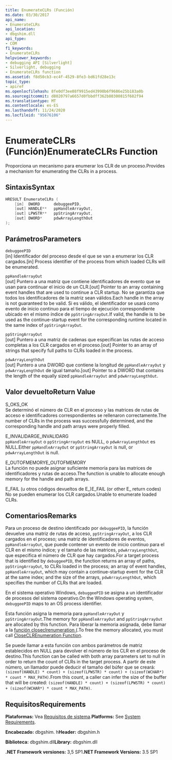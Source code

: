 ```yaml
---
title: EnumerateCLRs (Función)
ms.date: 03/30/2017
api_name:
- EnumerateCLRs
api_location:
- dbgshim.dll
api_type:
- COM
f1_keywords:
- EnumerateCLRs
helpviewer_keywords:
- debugging API [Silverlight]
- Silverlight, debugging
- EnumerateCLRs function
ms.assetid: f8d50cb3-ec4f-4529-8fe3-bd61fd28e13c
topic_type:
- apiref
ms.openlocfilehash: 8fe0df3ee08f9915ed43990b6f9686e25b183a0b
ms.sourcegitcommit: d8020797a6657d0fbbdff362b80300815f682f94
ms.translationtype: MT
ms.contentlocale: es-ES
ms.lasthandoff: 11/24/2020
ms.locfileid: "95676106"
---
```

# <a name="enumerateclrs-function"></a><span data-ttu-id="dc9aa-102">EnumerateCLRs (Función)</span><span class="sxs-lookup"><span data-stu-id="dc9aa-102">EnumerateCLRs Function</span></span>

<span data-ttu-id="dc9aa-103">Proporciona un mecanismo para enumerar los CLR de un proceso.</span><span class="sxs-lookup"><span data-stu-id="dc9aa-103">Provides a mechanism for enumerating the CLRs in a process.</span></span>  
  
## <a name="syntax"></a><span data-ttu-id="dc9aa-104">Sintaxis</span><span class="sxs-lookup"><span data-stu-id="dc9aa-104">Syntax</span></span>  
  
```cpp  
HRESULT EnumerateCLRs (  
    [in]  DWORD      debuggeePID,  
    [out] HANDLE**   ppHandleArrayOut,  
    [out] LPWSTR**   ppStringArrayOut,  
    [out] DWORD*     pdwArrayLengthOut  
);  
```  
  
## <a name="parameters"></a><span data-ttu-id="dc9aa-105">Parámetros</span><span class="sxs-lookup"><span data-stu-id="dc9aa-105">Parameters</span></span>  

 `debuggeePID`  
 <span data-ttu-id="dc9aa-106">[in] Identificador del proceso desde el que se van a enumerar los CLR cargados.</span><span class="sxs-lookup"><span data-stu-id="dc9aa-106">[in] Process identifier of the process from which loaded CLRs will be enumerated.</span></span>  
  
 `ppHandleArrayOut`  
 <span data-ttu-id="dc9aa-107">[out] Puntero a una matriz que contiene identificadores de evento que se usan para continuar el inicio de un CLR.</span><span class="sxs-lookup"><span data-stu-id="dc9aa-107">[out] Pointer to an array containing event handles that are used to continue a CLR startup.</span></span> <span data-ttu-id="dc9aa-108">No se garantiza que todos los identificadores de la matriz sean válidos.</span><span class="sxs-lookup"><span data-stu-id="dc9aa-108">Each handle in the array is not guaranteed to be valid.</span></span> <span data-ttu-id="dc9aa-109">Si es válido, el identificador se usará como evento de inicio continuo para el tiempo de ejecución correspondiente ubicado en el mismo índice de `ppStringArrayOut`.</span><span class="sxs-lookup"><span data-stu-id="dc9aa-109">If valid, the handle is to be used as the continue-startup event for the corresponding runtime located in the same index of `ppStringArrayOut`.</span></span>  
  
 `ppStringArrayOut`  
 <span data-ttu-id="dc9aa-110">[out] Puntero a una matriz de cadenas que especifican las rutas de acceso completas a los CLR cargados en el proceso.</span><span class="sxs-lookup"><span data-stu-id="dc9aa-110">[out] Pointer to an array of strings that specify full paths to CLRs loaded in the process.</span></span>  
  
 `pdwArrayLengthOut`  
 <span data-ttu-id="dc9aa-111">[out] Puntero a una DWORD que contiene la longitud de `ppHandleArrayOut` y `pdwArrayLengthOut` de igual tamaño.</span><span class="sxs-lookup"><span data-stu-id="dc9aa-111">[out] Pointer to a DWORD that contains the length of the equally sized `ppHandleArrayOut` and `pdwArrayLengthOut`.</span></span>  
  
## <a name="return-value"></a><span data-ttu-id="dc9aa-112">Valor devuelto</span><span class="sxs-lookup"><span data-stu-id="dc9aa-112">Return Value</span></span>  

 <span data-ttu-id="dc9aa-113">S_OK</span><span class="sxs-lookup"><span data-stu-id="dc9aa-113">S_OK</span></span>  
 <span data-ttu-id="dc9aa-114">Se determinó el número de CLR en el proceso y las matrices de rutas de acceso e identificadores correspondientes se rellenaron correctamente.</span><span class="sxs-lookup"><span data-stu-id="dc9aa-114">The number of CLRs in the process was successfully determined, and the corresponding handle and path arrays were properly filled.</span></span>  
  
 <span data-ttu-id="dc9aa-115">E_INVALIDARG</span><span class="sxs-lookup"><span data-stu-id="dc9aa-115">E_INVALIDARG</span></span>  
 <span data-ttu-id="dc9aa-116">`ppHandleArrayOut` o `ppStringArrayOut` es NULL, o `pdwArrayLengthOut` es NULL.</span><span class="sxs-lookup"><span data-stu-id="dc9aa-116">Either `ppHandleArrayOut` or `ppStringArrayOut` is null, or `pdwArrayLengthOut` is null.</span></span>  
  
 <span data-ttu-id="dc9aa-117">E_OUTOFMEMORY</span><span class="sxs-lookup"><span data-stu-id="dc9aa-117">E_OUTOFMEMORY</span></span>  
 <span data-ttu-id="dc9aa-118">La función no puede asignar suficiente memoria para las matrices de identificadores y rutas de acceso.</span><span class="sxs-lookup"><span data-stu-id="dc9aa-118">The function is unable to allocate enough memory for the handle and path arrays.</span></span>  
  
 <span data-ttu-id="dc9aa-119">E_FAIL (u otros códigos devueltos de E_)</span><span class="sxs-lookup"><span data-stu-id="dc9aa-119">E_FAIL (or other E_ return codes)</span></span>  
 <span data-ttu-id="dc9aa-120">No se pueden enumerar los CLR cargados.</span><span class="sxs-lookup"><span data-stu-id="dc9aa-120">Unable to enumerate loaded CLRs.</span></span>  
  
## <a name="remarks"></a><span data-ttu-id="dc9aa-121">Comentarios</span><span class="sxs-lookup"><span data-stu-id="dc9aa-121">Remarks</span></span>  

 <span data-ttu-id="dc9aa-122">Para un proceso de destino identificado por `debuggeePID`, la función devuelve una matriz de rutas de acceso, `ppStringArrayOut`, a los CLR cargados en el proceso; una matriz de identificadores de eventos, `ppHandleArrayOut`, que puede contener un evento de inicio continuo para el CLR en el mismo índice; y el tamaño de las matrices, `pdwArrayLengthOut`, que especifica el número de CLR que hay cargados.</span><span class="sxs-lookup"><span data-stu-id="dc9aa-122">For a target process that is identified by `debuggeePID`, the function returns an array of paths, `ppStringArrayOut`, to CLRs loaded in the process; an array of event handles, `ppHandleArrayOut`, which may contain a continue-startup event for the CLR at the same index; and the size of the arrays, `pdwArrayLengthOut`, which specifies the number of CLRs that are loaded.</span></span>  
  
 <span data-ttu-id="dc9aa-123">En el sistema operativo Windows, `debuggeePID` se asigna a un identificador de procesos del sistema operativo.</span><span class="sxs-lookup"><span data-stu-id="dc9aa-123">On the Windows operating system, `debuggeePID` maps to an OS process identifier.</span></span>  
  
 <span data-ttu-id="dc9aa-124">Esta función asigna la memoria para `ppHandleArrayOut` y `ppStringArrayOut`.</span><span class="sxs-lookup"><span data-stu-id="dc9aa-124">The memory for `ppHandleArrayOut` and `ppStringArrayOut` are allocated by this function.</span></span> <span data-ttu-id="dc9aa-125">Para liberar la memoria asignada, debe llamar a la [función closeclrenumeration (](closeclrenumeration-function.md).</span><span class="sxs-lookup"><span data-stu-id="dc9aa-125">To free the memory allocated, you must call [CloseCLREnumeration Function](closeclrenumeration-function.md).</span></span>  
  
 <span data-ttu-id="dc9aa-126">Se puede llamar a esta función con ambos parámetros de matriz establecidos en NULL para devolver el número de los CLR en el proceso de destino.</span><span class="sxs-lookup"><span data-stu-id="dc9aa-126">This function can be called with both array parameters set to null in order to return the count of CLRs in the target process.</span></span> <span data-ttu-id="dc9aa-127">A partir de este número, un llamador puede deducir el tamaño del búfer que se creará: `(sizeof(HANDLE) * count) + (sizeof(LPWSTR) * count) + (sizeof(WCHAR*) * count * MAX_PATH)`.</span><span class="sxs-lookup"><span data-stu-id="dc9aa-127">From this count, a caller can infer the size of the buffer that will be created: `(sizeof(HANDLE) * count) + (sizeof(LPWSTR) * count) + (sizeof(WCHAR*) * count * MAX_PATH)`.</span></span>  
  
## <a name="requirements"></a><span data-ttu-id="dc9aa-128">Requisitos</span><span class="sxs-lookup"><span data-stu-id="dc9aa-128">Requirements</span></span>  

 <span data-ttu-id="dc9aa-129">**Plataformas:** Vea [Requisitos de sistema](../../get-started/system-requirements.md).</span><span class="sxs-lookup"><span data-stu-id="dc9aa-129">**Platforms:** See [System Requirements](../../get-started/system-requirements.md).</span></span>  
  
 <span data-ttu-id="dc9aa-130">**Encabezado:** dbgshim. h</span><span class="sxs-lookup"><span data-stu-id="dc9aa-130">**Header:** dbgshim.h</span></span>  
  
 <span data-ttu-id="dc9aa-131">**Biblioteca:** dbgshim.dll</span><span class="sxs-lookup"><span data-stu-id="dc9aa-131">**Library:** dbgshim.dll</span></span>  
  
 <span data-ttu-id="dc9aa-132">**.NET Framework versiones:** 3,5 SP1</span><span class="sxs-lookup"><span data-stu-id="dc9aa-132">**.NET Framework Versions:** 3.5 SP1</span></span>
